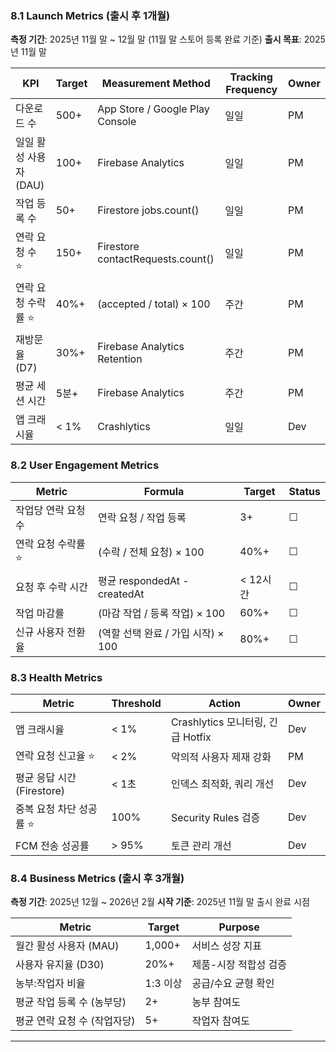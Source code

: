### 8.1 Launch Metrics (출시 후 1개월)

**측정 기간**: 2025년 11월 말 ~ 12월 말 (11월 말 스토어 등록 완료 기준)
**출시 목표**: 2025년 11월 말

| KPI                    | Target | Measurement Method                | Tracking Frequency | Owner |
| ---------------------- | ------ | --------------------------------- | ------------------ | ----- |
| 다운로드 수            | 500+   | App Store / Google Play Console   | 일일               | PM    |
| 일일 활성 사용자 (DAU) | 100+   | Firebase Analytics                | 일일               | PM    |
| 작업 등록 수           | 50+    | Firestore jobs.count()            | 일일               | PM    |
| 연락 요청 수 ⭐        | 150+   | Firestore contactRequests.count() | 일일               | PM    |
| 연락 요청 수락률 ⭐    | 40%+   | (accepted / total) × 100          | 주간               | PM    |
| 재방문율 (D7)          | 30%+   | Firebase Analytics Retention      | 주간               | PM    |
| 평균 세션 시간         | 5분+   | Firebase Analytics                | 주간               | PM    |
| 앱 크래시율            | < 1%   | Crashlytics                       | 일일               | Dev   |

### 8.2 User Engagement Metrics

| Metric              | Formula                            | Target   | Status |
| ------------------- | ---------------------------------- | -------- | ------ |
| 작업당 연락 요청 수 | 연락 요청 / 작업 등록              | 3+       | ☐      |
| 연락 요청 수락률 ⭐ | (수락 / 전체 요청) × 100           | 40%+     | ☐      |
| 요청 후 수락 시간   | 평균 respondedAt - createdAt       | < 12시간 | ☐      |
| 작업 마감률         | (마감 작업 / 등록 작업) × 100      | 60%+     | ☐      |
| 신규 사용자 전환율  | (역할 선택 완료 / 가입 시작) × 100 | 80%+     | ☐      |

### 8.3 Health Metrics

| Metric                     | Threshold | Action                            | Owner |
| -------------------------- | --------- | --------------------------------- | ----- |
| 앱 크래시율                | < 1%      | Crashlytics 모니터링, 긴급 Hotfix | Dev   |
| 연락 요청 신고율 ⭐        | < 2%      | 악의적 사용자 제재 강화           | PM    |
| 평균 응답 시간 (Firestore) | < 1초     | 인덱스 최적화, 쿼리 개선          | Dev   |
| 중복 요청 차단 성공률 ⭐   | 100%      | Security Rules 검증               | Dev   |
| FCM 전송 성공률            | > 95%     | 토큰 관리 개선                    | Dev   |

### 8.4 Business Metrics (출시 후 3개월)

**측정 기간**: 2025년 12월 ~ 2026년 2월
**시작 기준**: 2025년 11월 말 출시 완료 시점

| Metric                       | Target   | Purpose               |
| ---------------------------- | -------- | --------------------- |
| 월간 활성 사용자 (MAU)       | 1,000+   | 서비스 성장 지표      |
| 사용자 유지율 (D30)          | 20%+     | 제품-시장 적합성 검증 |
| 농부:작업자 비율             | 1:3 이상 | 공급/수요 균형 확인   |
| 평균 작업 등록 수 (농부당)   | 2+       | 농부 참여도           |
| 평균 연락 요청 수 (작업자당) | 5+       | 작업자 참여도         |

---

